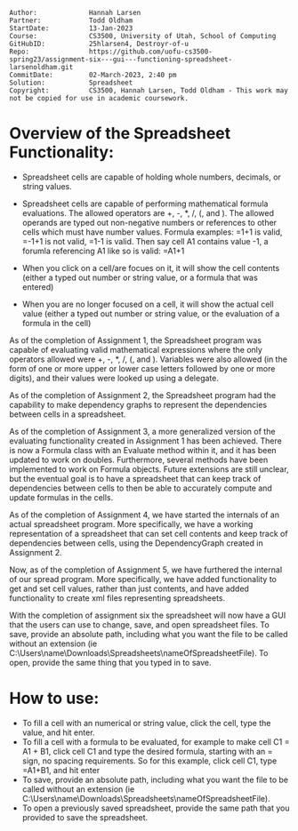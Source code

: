 ```
Author:				Hannah Larsen
Partner:			Todd Oldham
StartDate:			13-Jan-2023
Course:				CS3500, University of Utah, School of Computing
GitHubID:			25hlarsen4, Destroyr-of-u
Repo:				https://github.com/uofu-cs3500-spring23/assignment-six---gui---functioning-spreadsheet-larsenoldham.git
CommitDate:			02-March-2023, 2:40 pm
Solution:			Spreadsheet
Copyright:			CS3500, Hannah Larsen, Todd Oldham - This work may not be copied for use in academic coursework.
```


# Overview of the Spreadsheet Functionality:

- Spreadsheet cells are capable of holding whole numbers, decimals, or string values.
- Spreadsheet cells are capable of performing mathematical formula evaluations. The allowed operators are +, -, *, /, (, and ).
  The allowed operands are typed out non-negative numbers or references to other cells which must have number values.
  Formula examples: =1+1 is valid, =-1+1 is not valid, =1-1 is valid.
                    Then say cell A1 contains value -1, a forumla referencing A1 like so is valid: =A1+1

- When you click on a cell/are focues on it, it will show the cell contents (either a typed out number or string value, or a formula that was entered)
- When you are no longer focused on a cell, it will show the actual cell value (either a typed out number or string value, or the evaluation of a formula in the cell)

As of the completion of Assignment 1, the Spreadsheet program was capable of evaluating valid mathematical 
expressions where the only operators allowed were +, -, *, /, (, and ).
Variables were also allowed (in the form of one or more upper or lower case letters followed by one or more digits), 
and their values were looked up using a delegate. 

As of the completion of Assignment 2, the Spreadsheet program had the capability to make dependency graphs to represent 
the dependencies between cells in a spreadsheet.

As of the completion of Assignment 3, a more generalized version of the evaluating functionality created in 
Assignment 1 has been achieved. There is now a Formula class with an Evaluate method within it, and it has been updated 
to work on doubles. Furthermore, several methods have been implemented to work on Formula objects.
Future extensions are still unclear, but the eventual goal is to have a spreadsheet that can keep track of dependencies
between cells to then be able to accurately compute and update formulas in the cells.

As of the completion of Assignment 4, we have started the internals of an actual spreadsheet program. More specifically,
we have a working representation of a spreadsheet that can set cell contents and keep track of dependencies between cells, 
using the DependencyGraph created in Assignment 2.

Now, as of the completion of Assignment 5, we have furthered the internal of our spread program. More specifically, we have
added functionality to get and set cell values, rather than just contents, and have added functionality to create xml files
representing spreadsheets.

With the completion of assignment six the spreadsheet will now have a GUI that the users can use to change, save, and open
spreadsheet files. To save, provide an absolute path, including what you want the file to be called without an extension 
(ie C:\Users\name\Downloads\Spreadsheets\nameOfSpreadsheetFile). To open, provide the same thing that you typed in to save.

# How to use:
- To fill a cell with an numerical or string value, click the cell, type the value, and hit enter.
- To fill a cell with a formula to be evaluated, for example to make cell C1 = A1 + B1, click cell C1 and type the desired formula, starting with an = sign, no spacing requirements.
  So for this example, click cell C1, type =A1+B1, and hit enter
- To save, provide an absolute path, including what you want the file to be called without an extension (ie C:\Users\name\Downloads\Spreadsheets\nameOfSpreadsheetFile). 
- To open a previously saved spreadsheet, provide the same path that you provided to save the spreadsheet.
